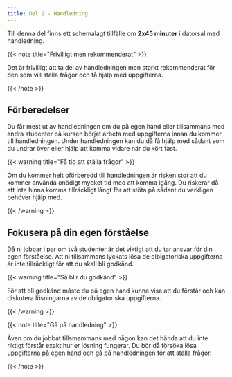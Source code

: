 ```yaml
---
title: Del 2 - Handledning
---
```


Till denna del finns ett schemalagt tillfälle om **2x45 minuter** i datorsal med
handledning. 

{{< note title="Frivilligt men rekommenderat" >}}

Det är frivilligt att ta del av handledningen men starkt
rekommenderat för den som vill ställa frågor och få hjälp med uppgifterna.

{{< /note >}}

## Förberedelser

Du får mest ut av handledningen om du på egen hand eller tillsammans med andra
studenter på kursen börjat arbeta med uppgifterna
innan du kommer till handledningen. Under handledningen kan du då få hjälp med
sådant som du undrar över eller hjälp att komma vidare när du kört fast. 

{{< warning title="Få tid att ställa frågor" >}}

Om du kommer helt oförberedd till handledningen är risken stor att du kommer
använda onödigt mycket tid med att komma igång. Du riskerar då att inte hinna
komma tillräckligt långt för att stöta på sådant du verkligen behöver hjälp med.

{{< /warning >}}


## Fokusera på din egen förståelse

Då ni jobbar i par om två studenter är det viktigt att du tar ansvar för din
egen förståelse. Att ni tillsammans lyckats lösa de olbigatoriska uppgifterna är
inte tillräckligt för att du skall bli godkänd. 

{{< warning title="Så blir du godkänd" >}}

För att bli godkänd måste du på
egen hand kunna visa att du förstår och kan diskutera lösningarna av de
obligatoriska uppgifterna. 

{{< /warning >}}

{{< note title="Gå på handledning" >}}

Även om du jobbat tillsmammans med någon kan det hända att du inte riktigt
förstår exakt hur er lösning fungerar. Du bör då försöka lösa uppgifterna på
egen hand och gå på handledningen för
att ställa frågor. 

{{< /note >}}
